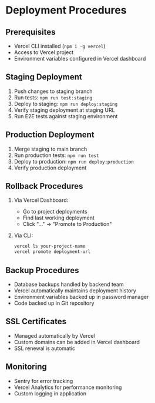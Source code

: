 # Deployment Procedures

## Prerequisites
- Vercel CLI installed (`npm i -g vercel`)
- Access to Vercel project
- Environment variables configured in Vercel dashboard

## Staging Deployment
1. Push changes to staging branch
2. Run tests: `npm run test:staging`
3. Deploy to staging: `npm run deploy:staging`
4. Verify staging deployment at staging URL
5. Run E2E tests against staging environment

## Production Deployment
1. Merge staging to main branch
2. Run production tests: `npm run test`
3. Deploy to production: `npm run deploy:production`
4. Verify production deployment

## Rollback Procedures
1. Via Vercel Dashboard:
   - Go to project deployments
   - Find last working deployment
   - Click "..." -> "Promote to Production"

2. Via CLI:
   ```bash
   vercel ls your-project-name
   vercel promote deployment-url
   ```

## Backup Procedures
- Database backups handled by backend team
- Vercel automatically maintains deployment history
- Environment variables backed up in password manager
- Code backed up in Git repository

## SSL Certificates
- Managed automatically by Vercel
- Custom domains can be added in Vercel dashboard
- SSL renewal is automatic

## Monitoring
- Sentry for error tracking
- Vercel Analytics for performance monitoring
- Custom logging in application 